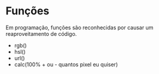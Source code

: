 # Funções

Em programação, funções são reconhecidas por causar um reaproveitamento de código.

- rgb()
- hsl()
- url()
- calc(100% + ou - quantos pixel eu quiser)
